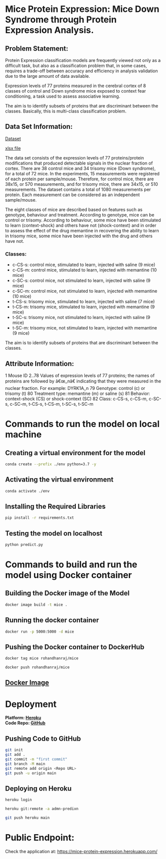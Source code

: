 # Mice Protein Expression: Mice Down Syndrome through Protein Expression Analysis.

## Problem Statement:
Protein Expression classification models are frequently viewed not only as a difficult task, but also as a classification problem that, in some cases, requires a trade-off between accuracy and efficiency in analysis validation due to the large amount of data available.  

Expression levels of 77 proteins measured in the cerebral cortex of 8 classes of control and Down syndrome mice exposed to context fear conditioning, a task used to assess associative learning.  

The aim is to identify subsets of proteins that are discriminant between the classes. Basically, this is multi-class classification problem.

## Data Set Information:

[Dataset](https://archive.ics.uci.edu/ml/datasets/Mice+Protein+Expression)

[xlsx file](https://archive.ics.uci.edu/ml/machine-learning-databases/00342/Data_Cortex_Nuclear.xls)

The data set consists of the expression levels of 77 proteins/protein modifications that produced detectable signals in the nuclear fraction of cortex. There are 38 control mice and 34 trisomy mice (Down syndrome), for a total of 72 mice. In the experiments, 15 measurements were registered of each protein per sample/mouse. Therefore, for control mice, there are 38x15, or 570 measurements, and for trisomy mice, there are 34x15, or 510 measurements. The dataset contains a total of 1080 measurements per protein. Each measurement can be considered as an independent sample/mouse.

The eight classes of mice are described based on features such as genotype, behaviour and treatment. According to genotype, mice can be control or trisomy. According to behaviour, some mice have been stimulated to learn (context-shock) and others have not (shock-context) and in order to assess the effect of the drug memantine in recovering the ability to learn in trisomy mice, some mice have been injected with the drug and others have not.

### Classes:
* c-CS-s: control mice, stimulated to learn, injected with saline (9 mice)
* c-CS-m: control mice, stimulated to learn, injected with memantine (10 mice)
* c-SC-s: control mice, not stimulated to learn, injected with saline (9 mice)
* c-SC-m: control mice, not stimulated to learn, injected with memantine (10 mice)
* t-CS-s: trisomy mice, stimulated to learn, injected with saline (7 mice)
* t-CS-m: trisomy mice, stimulated to learn, injected with memantine (9 mice)
* t-SC-s: trisomy mice, not stimulated to learn, injected with saline (9 mice)
* t-SC-m: trisomy mice, not stimulated to learn, injected with memantine (9 mice)

The aim is to identify subsets of proteins that are discriminant between the classes.


## Attribute Information:

1 Mouse ID
2..78 Values of expression levels of 77 proteins; the names of proteins are followed by â€œ_nâ€ indicating that they were measured in the nuclear fraction. For example: DYRK1A_n
79 Genotype: control (c) or trisomy (t)
80 Treatment type: memantine (m) or saline (s)
81 Behavior: context-shock (CS) or shock-context (SC)
82 Class: c-CS-s, c-CS-m, c-SC-s, c-SC-m, t-CS-s, t-CS-m, t-SC-s, t-SC-m

# Commands to run the model on local machine
## Creating a virtual environment for the model
```bash
conda create --prefix ./env python=3.7 -y
```
## Activating the virtual environment
```bash
conda activate ./env
```
## Installing the Required Libraries
```bash
pip install -r requirements.txt
```
## Testing the model on localhost
```bash
python predict.py
```

# Commands to build and run the model using Docker container
## Building the Docker image of the Model
```bash
docker image build -t mice .
```
## Running the docker container
```bash
docker run -p 5000:5000 -d mice
```
## Pushing the Docker container to DockerHub
```bash
docker tag mice rohandhanraj/mice

docker push rohandhanraj/mice
```
## [Docker Image](https://hub.docker.com/r/rohandhanraj/mice-protein-expression-prediction)

# Deployment
**Platform: [Heroku](https://mice-protein-expression.herokuapp.com/)**  
**Code Repo: [GitHub](https://github.com/rohan-dhanraj/MiceProteinExpression)**
## Pushing Code to GitHub
```bash
git init
git add .
git commit -m "first commit"
git branch -M main
git remote add origin <Repo URL>
git push -u origin main
```
## Deploying on Heroku
```bash
heroku login

heroku git:remote -a admn-predixn

git push heroku main
```

# Public Endpoint:
Check the application at: https://mice-protein-expression.herokuapp.com/
